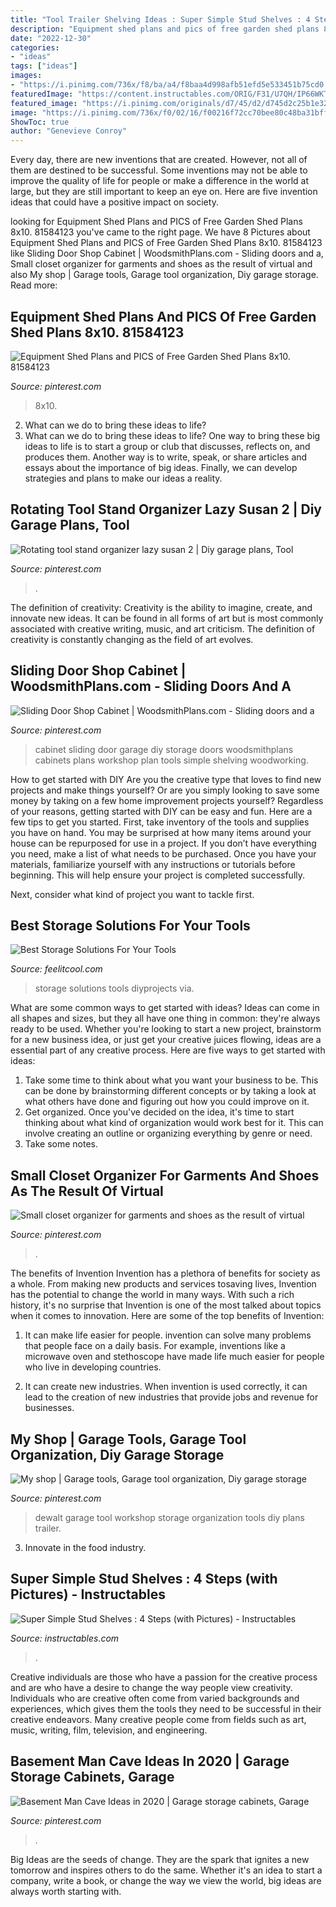 ```yaml
---
title: "Tool Trailer Shelving Ideas : Super Simple Stud Shelves : 4 Steps (with Pictures)"
description: "Equipment shed plans and pics of free garden shed plans 8x10. 81584123"
date: "2022-12-30"
categories:
- "ideas"
tags: ["ideas"]
images:
- "https://i.pinimg.com/736x/f8/ba/a4/f8baa4d998afb51efd5e533451b75cd0.jpg"
featuredImage: "https://content.instructables.com/ORIG/F31/U7QH/IP66WKT3/F31U7QHIP66WKT3.jpg?frame=1&amp;width=2100"
featured_image: "https://i.pinimg.com/originals/d7/45/d2/d745d2c25b1e32bf32bcc5214a42ca21.jpg"
image: "https://i.pinimg.com/736x/f0/02/16/f00216f72cc70bee80c48ba31bff0b90.jpg"
ShowToc: true
author: "Genevieve Conroy"
---
```



Every day, there are new inventions that are created. However, not all of them are destined to be successful. Some inventions may not be able to improve the quality of life for people or make a difference in the world at large, but they are still important to keep an eye on. Here are five invention ideas that could have a positive impact on society.

	

		
looking for Equipment Shed Plans and PICS of Free Garden Shed Plans 8x10. 81584123 you've came to the right page. We have 8 Pictures about Equipment Shed Plans and PICS of Free Garden Shed Plans 8x10. 81584123 like Sliding Door Shop Cabinet | WoodsmithPlans.com - Sliding doors and a, Small closet organizer for garments and shoes as the result of virtual and also My shop | Garage tools, Garage tool organization, Diy garage storage. Read more:
		
    
## Equipment Shed Plans And PICS Of Free Garden Shed Plans 8x10. 81584123

<img loading=lazy src="https://i.pinimg.com/736x/f0/02/16/f00216f72cc70bee80c48ba31bff0b90.jpg" onerror="this.onerror=null;this.src='https://tse4.mm.bing.net/th?id=OIP.5pl1SbJ9Ueto03N7_Dt8cQHaFL&amp;pid=15.1';" alt="Equipment Shed Plans and PICS of Free Garden Shed Plans 8x10. 81584123">

_Source: pinterest.com_

>8x10. 

	

2. What can we do to bring these ideas to life?
2. What can we do to bring these ideas to life? 
One way to bring these big ideas to life is to start a group or club that discusses, reflects on, and produces them. Another way is to write, speak, or share articles and essays about the importance of big ideas. Finally, we can develop strategies and plans to make our ideas a reality.

    
## Rotating Tool Stand Organizer Lazy Susan 2 | Diy Garage Plans, Tool

<img loading=lazy src="https://i.pinimg.com/736x/9d/2d/c0/9d2dc09942878b8896ec9bb56c27b789.jpg" onerror="this.onerror=null;this.src='https://tse1.mm.bing.net/th?id=OIP.JMP0EEVYt7T-B4XG0TXY3AHaPj&amp;pid=15.1';" alt="Rotating tool stand organizer lazy susan 2 | Diy garage plans, Tool">

_Source: pinterest.com_

>. 

	

The definition of creativity:
Creativity is the ability to imagine, create, and innovate new ideas. It can be found in all forms of art but is most commonly associated with creative writing, music, and art criticism. The definition of creativity is constantly changing as the field of art evolves.

    
## Sliding Door Shop Cabinet | WoodsmithPlans.com - Sliding Doors And A

<img loading=lazy src="https://i.pinimg.com/originals/d7/45/d2/d745d2c25b1e32bf32bcc5214a42ca21.jpg" onerror="this.onerror=null;this.src='https://tse3.mm.bing.net/th?id=OIP.FgcWvk_nkGSnujDO1q3UrwHaGd&amp;pid=15.1';" alt="Sliding Door Shop Cabinet | WoodsmithPlans.com - Sliding doors and a">

_Source: pinterest.com_

>cabinet sliding door garage diy storage doors woodsmithplans cabinets plans workshop plan tools simple shelving woodworking. 

	

How to get started with DIY
Are you the creative type that loves to find new projects and make things yourself? Or are you simply looking to save some money by taking on a few home improvement projects yourself? Regardless of your reasons, getting started with DIY can be easy and fun. Here are a few tips to get you started.
First, take inventory of the tools and supplies you have on hand. You may be surprised at how many items around your house can be repurposed for use in a project. If you don’t have everything you need, make a list of what needs to be purchased. Once you have your materials, familiarize yourself with any instructions or tutorials before beginning. This will help ensure your project is completed successfully.

Next, consider what kind of project you want to tackle first.

    
## Best Storage Solutions For Your Tools

<img loading=lazy src="http://feelitcool.com/wp-content/uploads/2017/06/best-storage-solutions-for-your-tools3.jpg" onerror="this.onerror=null;this.src='https://tse1.mm.bing.net/th?id=OIP.LSh0Nc4XpXBWkQ2LDe0LcgHaNJ&amp;pid=15.1';" alt="Best Storage Solutions For Your Tools">

_Source: feelitcool.com_

>storage solutions tools diyprojects via. 

	

What are some common ways to get started with ideas?
Ideas can come in all shapes and sizes, but they all have one thing in common: they're always ready to be used. Whether you're looking to start a new project, brainstorm for a new business idea, or just get your creative juices flowing, ideas are a essential part of any creative process. Here are five ways to get started with ideas: 
1. Take some time to think about what you want your business to be. This can be done by brainstorming different concepts or by taking a look at what others have done and figuring out how you could improve on it. 
2. Get organized. Once you've decided on the idea, it's time to start thinking about what kind of organization would work best for it. This can involve creating an outline or organizing everything by genre or need. 
3. Take some notes.

    
## Small Closet Organizer For Garments And Shoes As The Result Of Virtual

<img loading=lazy src="https://i.pinimg.com/736x/f8/ba/a4/f8baa4d998afb51efd5e533451b75cd0.jpg" onerror="this.onerror=null;this.src='https://tse2.mm.bing.net/th?id=OIP.72Zoe_khFP58M_k-qtkuwwHaHa&amp;pid=15.1';" alt="Small closet organizer for garments and shoes as the result of virtual">

_Source: pinterest.com_

>. 

	

The benefits of Invention
Invention has a plethora of benefits for society as a whole. From making new products and services tosaving lives, Invention has the potential to change the world in many ways. With such a rich history, it's no surprise that Invention is one of the most talked about topics when it comes to innovation. Here are some of the top benefits of Invention: 
1. It can make life easier for people. invention can solve many problems that people face on a daily basis. For example, inventions like a microwave oven and stethoscope have made life much easier for people who live in developing countries.

2. It can create new industries. When invention is used correctly, it can lead to the creation of new industries that provide jobs and revenue for businesses.

    
## My Shop | Garage Tools, Garage Tool Organization, Diy Garage Storage

<img loading=lazy src="https://i.pinimg.com/736x/d2/5b/31/d25b315a181470131c71cc6d2754714c--dewalt-workshop.jpg" onerror="this.onerror=null;this.src='https://tse3.mm.bing.net/th?id=OIP.3YIkyUzChWMMIVK4JmYM8AHaFj&amp;pid=15.1';" alt="My shop | Garage tools, Garage tool organization, Diy garage storage">

_Source: pinterest.com_

>dewalt garage tool workshop storage organization tools diy plans trailer. 

	

3. Innovate in the food industry. 

    
## Super Simple Stud Shelves : 4 Steps (with Pictures) - Instructables

<img loading=lazy src="https://content.instructables.com/ORIG/F31/U7QH/IP66WKT3/F31U7QHIP66WKT3.jpg?frame=1&amp;width=2100" onerror="this.onerror=null;this.src='https://tse1.mm.bing.net/th?id=OIP.hJltcPM4X3ESXdo5E506AwHaNK&amp;pid=15.1';" alt="Super Simple Stud Shelves : 4 Steps (with Pictures) - Instructables">

_Source: instructables.com_

>. 

	

Creative individuals are those who have a passion for the creative process and are who have a desire to change the way people view creativity. Individuals who are creative often come from varied backgrounds and experiences, which gives them the tools they need to be successful in their creative endeavors. Many creative people come from fields such as art, music, writing, film, television, and engineering.

    
## Basement Man Cave Ideas In 2020 | Garage Storage Cabinets, Garage

<img loading=lazy src="https://i.pinimg.com/736x/85/70/4e/85704eadf1a3f94c89a215631737a8e3.jpg" onerror="this.onerror=null;this.src='https://tse4.mm.bing.net/th?id=OIP.ZltrcJi97kQAm_vAXOIvrgHaJ3&amp;pid=15.1';" alt="Basement Man Cave Ideas in 2020 | Garage storage cabinets, Garage">

_Source: pinterest.com_

>. 

	

Big Ideas are the seeds of change. They are the spark that ignites a new tomorrow and inspires others to do the same. Whether it's an idea to start a company, write a book, or change the way we view the world, big ideas are always worth starting with.

